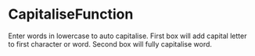 # CapitaliseFunction
Enter words in lowercase to auto capitalise. First box will add capital letter to first character or word. Second box will fully capitalise word. 
